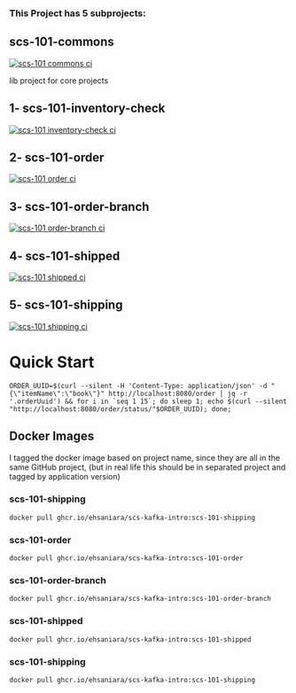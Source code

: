
### This Project has 5 subprojects:

## scs-101-commons
[![scs-101 commons ci](https://github.com/ehsaniara/scs-kafka-intro/actions/workflows/scs101commons.yml/badge.svg?branch=main)](https://github.com/ehsaniara/scs-kafka-intro/actions/workflows/scs101commons.yml)

lib project for core projects

## 1- scs-101-inventory-check

[![scs-101 inventory-check ci](https://github.com/ehsaniara/scs-kafka-intro/actions/workflows/scs101inventorycheck.yml/badge.svg?branch=main)](https://github.com/ehsaniara/scs-kafka-intro/actions/workflows/scs101inventorycheck.yml)


## 2- scs-101-order

[![scs-101 order ci](https://github.com/ehsaniara/scs-kafka-intro/actions/workflows/scs101order.yml/badge.svg?branch=main)](https://github.com/ehsaniara/scs-kafka-intro/actions/workflows/scs101order.yml)

## 3- scs-101-order-branch

[![scs-101 order-branch ci](https://github.com/ehsaniara/scs-kafka-intro/actions/workflows/scs101orderbranch.yml/badge.svg?branch=main)](https://github.com/ehsaniara/scs-kafka-intro/actions/workflows/scs101orderbranch.yml)

## 4- scs-101-shipped

[![scs-101 shipped ci](https://github.com/ehsaniara/scs-kafka-intro/actions/workflows/scs101shipped.yml/badge.svg?branch=main)](https://github.com/ehsaniara/scs-kafka-intro/actions/workflows/scs101shipped.yml)

## 5- scs-101-shipping

[![scs-101 shipping ci](https://github.com/ehsaniara/scs-kafka-intro/actions/workflows/scs101shipping.yml/badge.svg?branch=main)](https://github.com/ehsaniara/scs-kafka-intro/actions/workflows/scs101shipping.yml)

# Quick Start

```shell
ORDER_UUID=$(curl --silent -H 'Content-Type: application/json' -d "{\"itemName\":\"book\"}" http://localhost:8080/order | jq -r '.orderUuid') && for i in `seq 1 15`; do sleep 1; echo $(curl --silent "http://localhost:8080/order/status/"$ORDER_UUID); done;
```


## Docker Images

I tagged the docker image based on project name, since they are all in the same GitHub project, (but in real life this should be in separated project and tagged by application version)

### scs-101-shipping
```shell
docker pull ghcr.io/ehsaniara/scs-kafka-intro:scs-101-shipping
```
### scs-101-order
```shell
docker pull ghcr.io/ehsaniara/scs-kafka-intro:scs-101-order
```
### scs-101-order-branch
```shell
docker pull ghcr.io/ehsaniara/scs-kafka-intro:scs-101-order-branch
```
### scs-101-shipped
```shell
docker pull ghcr.io/ehsaniara/scs-kafka-intro:scs-101-shipped
```
### scs-101-shipping
```shell
docker pull ghcr.io/ehsaniara/scs-kafka-intro:scs-101-shipping
```

